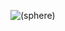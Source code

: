 ![(sphere)](https://raw.githubusercontent.com/PaulSpitzer/sphere-public/76294949539914e150c4f370a650043f5b38e820/sphere.png)